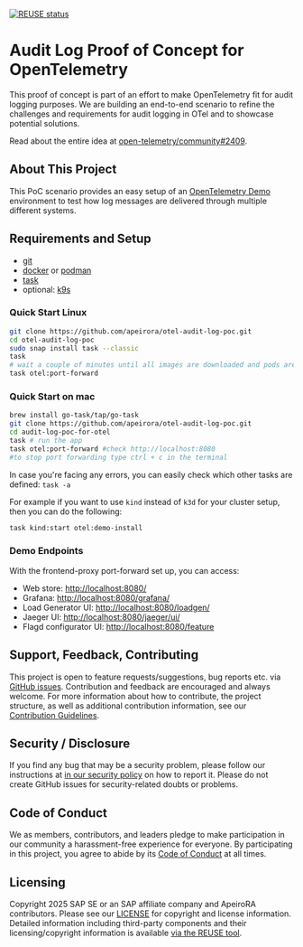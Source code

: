 <!-- markdownlint-disable-file MD041 -->

[![REUSE status](https://api.reuse.software/badge/github.com/apeirora/audit-log-poc-for-otel)](https://api.reuse.software/info/github.com/apeirora/audit-log-poc-for-otel)

# Audit Log Proof of Concept for OpenTelemetry

This proof of concept is part of an effort to make OpenTelemetry fit for audit logging purposes. We are building an end-to-end scenario to
refine the challenges and requirements for audit logging in OTel and to showcase potential solutions.

Read about the entire idea at [open-telemetry/community#2409](https://github.com/open-telemetry/community/pull/2409).

## About This Project

This PoC scenario provides an easy setup of an [OpenTelemetry Demo](https://opentelemetry.io/docs/demo/) environment to test how log
messages are delivered through multiple different systems.

## Requirements and Setup

- [git](https://git-scm.com/)
- [docker](https://www.docker.com/) or [podman](https://podman.io/)
- [task](https://taskfile.dev/)
- optional: [k9s](https://k9scli.io/)

### Quick Start Linux

```bash
git clone https://github.com/apeirora/otel-audit-log-poc.git
cd otel-audit-log-poc
sudo snap install task --classic
task
# wait a couple of minutes until all images are downloaded and pods are running - feel free to check with k9s
task otel:port-forward
```

### Quick Start on mac

```bash
brew install go-task/tap/go-task
git clone https://github.com/apeirora/otel-audit-log-poc.git
cd audit-log-poc-for-otel
task # run the app
task otel:port-forward #check http://localhost:8080
#to stop port forwarding type ctrl + c in the terminal
```

In case you're facing any errors, you can easily check which other tasks are defined: `task -a`

For example if you want to use `kind` instead of `k3d` for your cluster setup, then you can do the following:

```bash
task kind:start otel:demo-install
```

### Demo Endpoints

With the frontend-proxy port-forward set up, you can access:

- Web store: <http://localhost:8080/>
- Grafana: <http://localhost:8080/grafana/>
- Load Generator UI: <http://localhost:8080/loadgen/>
- Jaeger UI: <http://localhost:8080/jaeger/ui/>
- Flagd configurator UI: <http://localhost:8080/feature>

## Support, Feedback, Contributing

This project is open to feature requests/suggestions, bug reports etc. via
[GitHub issues](https://github.com/apeirora/audit-log-poc-for-otel/issues). Contribution and feedback are encouraged and always welcome. For
more information about how to contribute, the project structure, as well as additional contribution information, see our
[Contribution Guidelines](CONTRIBUTING.md).

## Security / Disclosure

If you find any bug that may be a security problem, please follow our instructions at
[in our security policy](https://github.com/apeirora/audit-log-poc-for-otel/security/policy) on how to report it. Please do not create
GitHub issues for security-related doubts or problems.

## Code of Conduct

We as members, contributors, and leaders pledge to make participation in our community a harassment-free experience for everyone. By
participating in this project, you agree to abide by its [Code of Conduct](https://github.com/apeirora/.github/blob/main/CODE_OF_CONDUCT.md)
at all times.

## Licensing

Copyright 2025 SAP SE or an SAP affiliate company and ApeiroRA contributors. Please see our [LICENSE](LICENSE) for copyright and license
information. Detailed information including third-party components and their licensing/copyright information is available
[via the REUSE tool](https://api.reuse.software/info/github.com/apeirora/audit-log-poc-for-otel).
